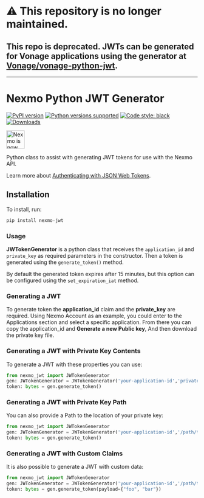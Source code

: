 # ⚠️ This repository is no longer maintained.
## This repo is deprecated. JWTs can be generated for Vonage applications using the generator at [Vonage/vonage-python-jwt](https://github.com/Vonage/vonage-python-jwt).

---


# Nexmo Python JWT Generator

[![PyPI version](https://badge.fury.io/py/nexmo-jwt.svg)](https://badge.fury.io/py/nexmo-jwt) [![Python versions supported](https://img.shields.io/pypi/pyversions/nexmo-jwt.svg)](https://pypi.python.org/pypi/nexmo-jwt) [![Code style: black](https://img.shields.io/badge/code%20style-black-000000.svg)](https://github.com/ambv/black) [![Downloads](https://pepy.tech/badge/nexmo-jwt)](https://pepy.tech/project/nexmo-jwt)

<img src="https://developer.nexmo.com/assets/images/Vonage_Nexmo.svg" height="48px" alt="Nexmo is now known as Vonage" />

Python class to assist with generating JWT tokens for use with the Nexmo API.

Learn more about [Authenticating with JSON Web Tokens](https://developer.nexmo.com/concepts/guides/authentication#json-web-tokens-jwt).

## Installation

To install, run:

```python
pip install nexmo-jwt
```

### Usage

**JWTokenGenerator** is a python class that receives the `application_id` and `private_key` as required parameters in the constructor. Then a token is generated
using the `generate_token()` method.

By default the generated token expires after 15 minutes, but this option can be configured using the `set_expiration_iat` method.

### Generating a JWT

To generate token the **application_id** claim and the **private_key** are required. Using Nexmo Account as an example, you could enter to the Applications section and select a specific application. From there you can copy the application_id and **Generate a new Public key**, And then download the private key file.

### Generating a JWT with Private Key Contents

To generate a JWT with these properties you can use:

```python
from nexmo_jwt import JWTokenGenerator
gen: JWTokenGenerator = JWTokenGenerator('your-application-id','private key contents')
token: bytes = gen.generate_token()
```

### Generating a JWT with Private Key Path

You can also provide a Path to the location of your private key:

```python
from nexmo_jwt import JWTokenGenerator
gen: JWTokenGenerator = JWTokenGenerator('your-application-id','/path/to/your/private.key')
token: bytes = gen.generate_token()
```

### Generating a JWT with Custom Claims

It is also possible to generate a JWT with custom data:

```python
from nexmo_jwt import JWTokenGenerator
gen: JWTokenGenerator = JWTokenGenerator('your-application-id','/path/to/your/private.key')
token: bytes = gen.generate_token(payload={"foo", "bar"})
```
